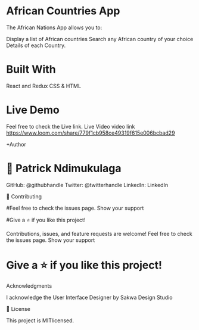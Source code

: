# African Countries App


The African Nations App allows you to:

Display a list of African countries
Search any African country of your choice
Details of each Country.

# Built With


React and Redux
CSS & HTML


# Live Demo 
 
Feel free to check the Live link.
Live Video
video link https://www.loom.com/share/779f1cb958ce49319f615e006bcbad29

+Author

# 👤 Patrick Ndimukulaga


GitHub: @githubhandle
Twitter: @twitterhandle
LinkedIn: LinkedIn

🤝 Contributing

#Feel free to check the issues page.
Show your support

#Give a ⭐️ if you like this project!

Contributions, issues, and feature requests are welcome!
Feel free to check the issues page.
Show your support

# Give a ⭐️ if you like this project!
Acknowledgments

I acknowledge the User Interface Designer by Sakwa Design Studio

📝 License


This project is MITlicensed.

